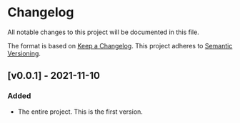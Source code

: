 # Changelog
All notable changes to this project will be documented in this file.

The format is based on [Keep a Changelog](https://keepachangelog.com/en/1.0.0/). This project adheres to [Semantic Versioning](https://semver.org/spec/v2.0.0.html).


## [v0.0.1] - 2021-11-10
### Added
- The entire project. This is the first version.
